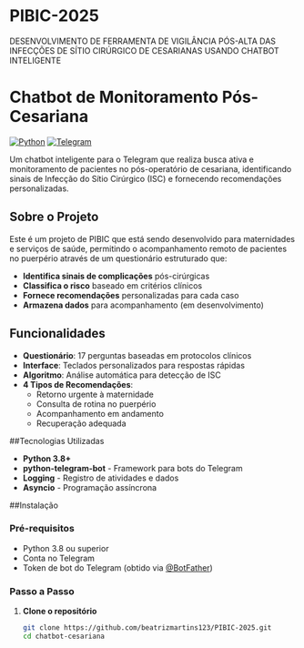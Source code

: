 # PIBIC-2025
DESENVOLVIMENTO DE FERRAMENTA DE VIGILÂNCIA PÓS-ALTA DAS INFECÇÕES DE SÍTIO CIRÚRGICO DE CESARIANAS USANDO CHATBOT INTELIGENTE

# Chatbot de Monitoramento Pós-Cesariana

[![Python](https://img.shields.io/badge/Python-3.8%2B-blue.svg)](https://python.org)
[![Telegram](https://img.shields.io/badge/Telegram-Bot-blue.svg)](https://telegram.org)

Um chatbot inteligente para o Telegram que realiza busca ativa e monitoramento de pacientes no pós-operatório de cesariana, identificando sinais de Infecção do Sítio Cirúrgico (ISC) e fornecendo recomendações personalizadas.

##  Sobre o Projeto

Este é um projeto de PIBIC que está sendo desenvolvido para maternidades e serviços de saúde, permitindo o acompanhamento remoto de pacientes no puerpério através de um questionário estruturado que:

-  **Identifica sinais de complicações** pós-cirúrgicas
-  **Classifica o risco** baseado em critérios clínicos
-  **Fornece recomendações** personalizadas para cada caso
-  **Armazena dados** para acompanhamento (em desenvolvimento)

##  Funcionalidades

- **Questionário**: 17 perguntas baseadas em protocolos clínicos
- **Interface**: Teclados personalizados para respostas rápidas
- **Algoritmo**: Análise automática para detecção de ISC
- **4 Tipos de Recomendações**:
  - Retorno urgente à maternidade
  - Consulta de rotina no puerpério
  - Acompanhamento em andamento
  - Recuperação adequada

##Tecnologias Utilizadas

- **Python 3.8+**
- **python-telegram-bot** - Framework para bots do Telegram
- **Logging** - Registro de atividades e dados
- **Asyncio** - Programação assíncrona

##Instalação

### Pré-requisitos

- Python 3.8 ou superior
- Conta no Telegram
- Token de bot do Telegram (obtido via [@BotFather](https://t.me/BotFather))

### Passo a Passo

1. **Clone o repositório**
   ```bash
   git clone https://github.com/beatrizmartins123/PIBIC-2025.git
   cd chatbot-cesariana
